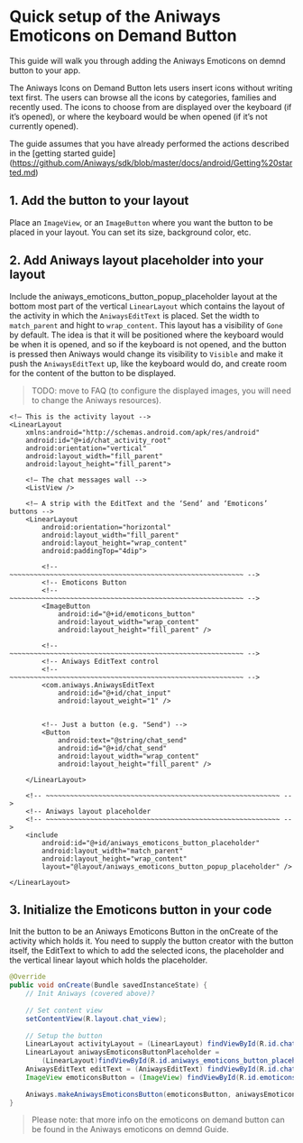 # Quick setup of the Aniways Emoticons on Demand Button

This guide will walk you through adding the Aniways Emoticons on demnd button to your app.

The Aniways Icons on Demand Button lets users insert icons without writing text first. The users can browse all the icons by categories, families and recently used.
The icons to choose from are displayed over the keyboard (if it’s opened), or where the keyboard would be when opened (if it’s not currently opened).

The guide assumes that you have already performed the actions described in the [getting started guide] (https://github.com/Aniways/sdk/blob/master/docs/android/Getting%20started.md)

## 1. Add the button to your layout
 
Place an `ImageView`, or an `ImageButton` where you want the button to be placed in your layout. You can set its size, background color, etc.

## 2. Add Aniways layout placeholder into your layout

Include the aniways_emoticons_button_popup_placeholder layout at the bottom most part of the vertical `LinearLayout` which contains the layout of the activity in which the `AniwaysEditText` is placed. Set the width to `match_parent` and hight to `wrap_content`. This layout has a visibility of `Gone` by default. The idea is that it will be positioned where the keyboard would be when it is opened, and so if the keyboard is not opened, and the button is pressed then Aniways would change its visibility to `Visible` and make it push the `AniwaysEditText` up, like the keyboard would do, and create room for the content of the button to be displayed.

 > TODO: move to FAQ (to configure the displayed images, you will need to change the Aniways resources).
	
	<!— This is the activity layout -->
	<LinearLayout
	    xmlns:android="http://schemas.android.com/apk/res/android"
	    android:id="@+id/chat_activity_root"
	    android:orientation="vertical"
	    android:layout_width="fill_parent"
	    android:layout_height="fill_parent">
	    
	    <!— The chat messages wall -->
	    <ListView />
	    
	    <!— A strip with the EditText and the ‘Send’ and ‘Emoticons’ buttons -->
	    <LinearLayout
	        android:orientation="horizontal"
	        android:layout_width="fill_parent"
	        android:layout_height="wrap_content"
	        android:paddingTop="4dip">
	        
			<!-- ~~~~~~~~~~~~~~~~~~~~~~~~~~~~~~~~~~~~~~~~~~~~~~~~~~~~~~~~~~ -->
			<!-- Emoticons Button
			<!-- ~~~~~~~~~~~~~~~~~~~~~~~~~~~~~~~~~~~~~~~~~~~~~~~~~~~~~~~~~~ -->
	        <ImageButton
	            android:id="@+id/emoticons_button"
	            android:layout_width="wrap_content"
	            android:layout_height="fill_parent" />

			<!-- ~~~~~~~~~~~~~~~~~~~~~~~~~~~~~~~~~~~~~~~~~~~~~~~~~~~~~~~~~~ -->
			<!-- Aniways EditText control
			<!-- ~~~~~~~~~~~~~~~~~~~~~~~~~~~~~~~~~~~~~~~~~~~~~~~~~~~~~~~~~~ -->
	        <com.aniways.AniwaysEditText
	            android:id="@+id/chat_input"
	            android:layout_weight="1" />


			<!-- Just a button (e.g. "Send") -->
	        <Button
	            android:text="@string/chat_send"
	            android:id="@+id/chat_send"
	            android:layout_width="wrap_content"
	            android:layout_height="fill_parent" />

	    </LinearLayout>
	     
		<!-- ~~~~~~~~~~~~~~~~~~~~~~~~~~~~~~~~~~~~~~~~~~~~~~~~~~~~~~~~~~ -->
		<!-- Aniways layout placeholder
		<!-- ~~~~~~~~~~~~~~~~~~~~~~~~~~~~~~~~~~~~~~~~~~~~~~~~~~~~~~~~~~ -->
	    <include
	        android:id="@+id/aniways_emoticons_button_placeholder"
	        android:layout_width="match_parent"
	        android:layout_height="wrap_content"
	        layout="@layout/aniways_emoticons_button_popup_placeholder" />
	        
	</LinearLayout>

## 3. Initialize the Emoticons button in your code

Init the button to be an Aniways Emoticons Button in the onCreate of the activity which holds it. You need to supply the button creator with the button itself, the EditText to which to add the selected icons, the placeholder and the vertical linear layout which holds the placeholder.

```java
@Override
public void onCreate(Bundle savedInstanceState) {
	// Init Aniways (covered above)?
	
	// Set content view
	setContentView(R.layout.chat_view);
	
	// Setup the button
	LinearLayout activityLayout = (LinearLayout) findViewById(R.id.chat_activity_root);
	LinearLayout aniwaysEmoticonsButtonPlaceholder = 
		(LinearLayout)findViewById(R.id.aniways_emoticons_button_placeholder);
	AniwaysEditText editText = (AniwaysEditText) findViewById(R.id.chat_input);
	ImageView emoticonsButton = (ImageView) findViewById(R.id.emoticons_button);
	
	Aniways.makeAniwaysEmoticonsButton(emoticonsButton, aniwaysEmoticonsButtonPlaceholder, activityLayout, editText);
}
```

 > Please note: that more info on the emoticons on demand button can be found in the Aniways emoticons on demnd Guide.
